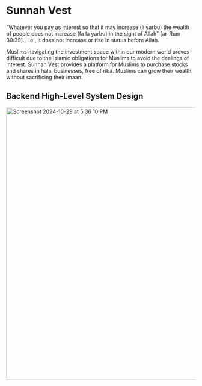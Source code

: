 # Sunnah Vest 

“Whatever you pay as interest so that it may increase (li yarbu) the wealth of people does not increase (fa la yarbu) in the sight of Allah” [ar-Rum 30:39]., i.e., it does not increase or rise in status before Allah. 

Muslims navigating the investment space within our modern world proves difficult due to the Islamic obligations for Muslims to avoid the dealings of interest. Sunnah Vest provides a platform for Muslims to purchase stocks and shares in halal businesses, free of riba. Muslims can grow their wealth without sacrificing their imaan. 

## Backend High-Level System Design 
<img width="723" alt="Screenshot 2024-10-29 at 5 36 10 PM" src="https://github.com/user-attachments/assets/0f713593-2307-449a-bb71-6bd58251f978">
